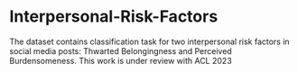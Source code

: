 # Interpersonal-Risk-Factors
The dataset contains classification task for two interpersonal risk factors in social media posts: Thwarted Belongingness and Perceived Burdensomeness. This work is under review with ACL 2023
